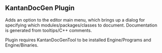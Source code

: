 KantanDocGen Plugin
-------------

Adds an option to the editor main menu, which brings up a dialog for specifying which modules/packages/classes to document.
Documentation is generated from tooltips/C++ comments.

Plugin requires KantanDocGenTool to be installed Engine/Programs and Engine/Binaries.


